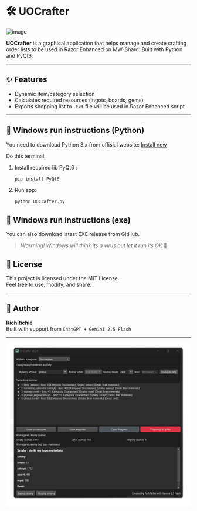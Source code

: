 
# 🛠️ UOCrafter

![image](icon.ico)

**UOCrafter** is a graphical application that helps manage and create crafting order lists to be used in Razor Enhanced on MW-Shard. Built with Python and PyQt6.

---

## ✨ Features

- Dynamic item/category selection
- Calculates required resources (ingots, boards, gems)
- Exports shopping list to `.txt` file will be used in Razor Enhanced script

---

## 🚀 Windows run instructions (Python)

You need to download Python 3.x from offisial website: [Install now](https://www.python.org/downloads/release/python-3135/)

Do this terminal:
1. Install required lib PyQt6 :
   ```bash
   pip install PyQt6
   ```

2. Run app:
   ```bash
   python UOCrafter.py
   ```

## 🚀 Windows run instructions (exe)

You can also download latest EXE release from GitHub.
> *Warrning! Windows will think its a virus but let it run its OK* 🤪 


## 📄 License

This project is licensed under the MIT License.  
Feel free to use, modify, and share.

---

## 👤 Author

**RichRichie**  
Built with support from `ChatGPT + Gemini 2.5 Flash`

---

![screenshot](screenshot.png)

